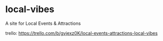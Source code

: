 # local-vibes
A site for Local Events &amp; Attractions

trello: https://trello.com/b/gvjexz0K/local-events-attractions-local-vibes
